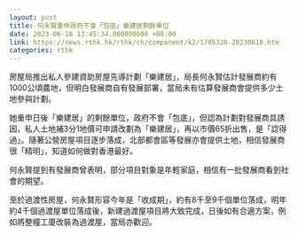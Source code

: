 ```yaml
---
layout: post
title: 何永賢重申政府不會「包底」樂建居剩餘單位
date: 2023-06-18 13:45:34.000000000 +08:00
link: https://news.rthk.hk/rthk/ch/component/k2/1705320-20230618.htm
categories: rthk
---
```


房屋局推出私人參建資助房屋先導計劃「樂建居」，局長何永賢估計發展商約有1000公頃農地，但明白發展商自有發展部署，當局未有估算發展商會提供多少土地參與計劃。

她重申日後「樂建居」的剩餘單位，政府不會「包底」，但認為計劃對發展商具誘因，私人土地補3分1地價可申請改劃為「樂建居」，再以市價65折出售，是「諗得過」。隨著公營房屋項目逐步落成，北部都會區等發展亦會提供土地，相信發展商很「精明」，知道如何做對香港最好。

何永賢提到有發展商曾表明，部分項目對象是年輕家庭，相信有一批發展商看到社會的期望。

至於過渡性房屋，何永賢形容今年是「收成期」，約有8千至9千個單位落成，明年約4千個過渡屋單位落成後，新建過渡屋項目將大致完成，日後如有合適方案，例如將整幢工廈改裝為過渡屋，當局亦歡迎。
